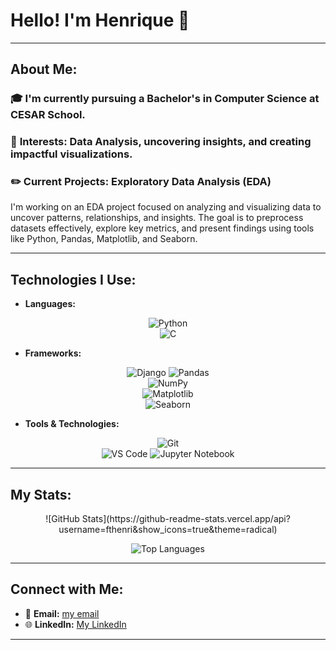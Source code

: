 # Hello! I'm Henrique 👋
---

## About Me:
### 🎓 I'm currently pursuing a **Bachelor's in Computer Science** at **CESAR School**.
### 🚀 **Interests:** Data Analysis, uncovering insights, and creating impactful visualizations.
### ✏️ **Current Projects:** Exploratory Data Analysis (EDA)
I'm working on an EDA project focused on analyzing and visualizing data to uncover patterns, relationships, and insights. The goal is to preprocess datasets effectively, explore key metrics, and present findings using tools like Python, Pandas, Matplotlib, and Seaborn.

---

## Technologies I Use:

- **Languages:**  
<div align="center">
  
![Python](https://img.shields.io/badge/-Python-3776AB?style=flat-square&logo=python&logoColor=white)  
![C](https://img.shields.io/badge/-C-A8B9CC?style=flat-square&logo=c&logoColor=white)  

</div>
  

- **Frameworks:**
<div align="center">
  
![Django](https://img.shields.io/badge/-Django-092E20?style=flat-square&logo=django&logoColor=white)
![Pandas](https://img.shields.io/badge/-Pandas-150458?style=flat-square&logo=pandas&logoColor=white)  
![NumPy](https://img.shields.io/badge/-NumPy-013243?style=flat-square&logo=numpy&logoColor=white)  
![Matplotlib](https://img.shields.io/badge/-Matplotlib-013243?style=flat-square&logo=&logoColor=white)  
![Seaborn](https://img.shields.io/badge/-Seaborn-3776AB?style=flat-square&logo=&logoColor=white)  
  
</div>


- **Tools & Technologies:**
<div align="center">
  
![Git](https://img.shields.io/badge/-Git-F05032?style=flat-square&logo=git&logoColor=white)  
![VS Code](https://img.shields.io/badge/-VS%20Code-007ACC?style=flat-square&logo=visual-studio-code&logoColor=white)
![Jupyter Notebook](https://img.shields.io/badge/-Jupyter-FA9441?style=flat-square&logo=jupyter&logoColor=white) 
  
</div>

---

## My Stats:
<div align="center">
![GitHub Stats](https://github-readme-stats.vercel.app/api?username=fthenri&show_icons=true&theme=radical)

![Top Languages](https://github-readme-stats.vercel.app/api/top-langs/?username=fthenri&layout=compact&theme=radical)
</div>

---

## Connect with Me:
- 📧 **Email:** [my email](henritefile@gmail.com)  
- 🌐 **LinkedIn:** [My LinkedIn](https://www.linkedin.com/in/fthenri/)

---
